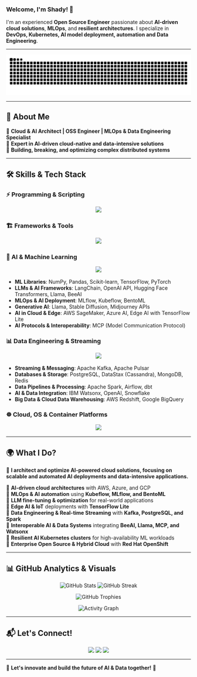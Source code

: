 ### Welcome, I'm Shady! 👋

I'm an experienced **Open Source Engineer** passionate about **AI-driven cloud solutions**, **MLOps**, and **resilient architectures**. I specialize in **DevOps, Kubernetes, AI model deployment, automation and Data Engineering**.

---

<p align="center">
  <img src="https://github.com/baseely/baseely/blob/output/github-contribution-grid-snake.svg" />
</p>

---

## 🚀 About Me

🔹 **Cloud & AI Architect | OSS Engineer | MLOps & Data Engineering Specialist**  
🔹 **Expert in AI-driven cloud-native and data-intensive solutions**  
🔹 **Building, breaking, and optimizing complex distributed systems**  

---

## 🛠️ Skills & Tech Stack

### ⚡ Programming & Scripting
<p align="center">
  <img src="https://skillicons.dev/icons?i=python,java,go,bash" />
</p>

### 🏗️ Frameworks & Tools
<p align="center">
  <img src="https://skillicons.dev/icons?i=fastapi,react,flask,docker,kubernetes,terraform,ansible" />
</p>

### 🤖 AI & Machine Learning
<p align="center">
  <img src="https://skillicons.dev/icons?i=tensorflow,pytorch" />
</p>

- **ML Libraries**: NumPy, Pandas, Scikit-learn, TensorFlow, PyTorch  
- **LLMs & AI Frameworks**: LangChain, OpenAI API, Hugging Face Transformers, Llama, BeeAI  
- **MLOps & AI Deployment**: MLflow, Kubeflow, BentoML  
- **Generative AI**: Llama, Stable Diffusion, Midjourney APIs  
- **AI in Cloud & Edge**: AWS SageMaker, Azure AI, Edge AI with TensorFlow Lite  
- **AI Protocols & Interoperability**: MCP (Model Communication Protocol)  

### 📊 Data Engineering & Streaming
<p align="center">
  <img src="https://skillicons.dev/icons?i=kafka,postgresql" />
</p>

- **Streaming & Messaging**: Apache Kafka, Apache Pulsar  
- **Databases & Storage**: PostgreSQL, DataStax (Cassandra), MongoDB, Redis  
- **Data Pipelines & Processing**: Apache Spark, Airflow, dbt  
- **AI & Data Integration**: IBM Watsonx, OpenAI, Snowflake  
- **Big Data & Cloud Data Warehousing**: AWS Redshift, Google BigQuery  

### ☸️ Cloud, OS & Container Platforms
<p align="center">
  <img src="https://skillicons.dev/icons?i=aws,azure,gcp,linux,redhat,openshift,ubuntu,prometheus" />
</p>

---

## 🌍 What I Do?

🚀 **I architect and optimize AI-powered cloud solutions, focusing on scalable and automated AI deployments and data-intensive applications.**

🔹 **AI-driven cloud architectures** with AWS, Azure, and GCP  
🔹 **MLOps & AI automation** using **Kubeflow, MLflow, and BentoML**  
🔹 **LLM fine-tuning & optimization** for real-world applications  
🔹 **Edge AI & IoT** deployments with **TensorFlow Lite**  
🔹 **Data Engineering & Real-time Streaming** with **Kafka, PostgreSQL, and Spark**  
🔹 **Interoperable AI & Data Systems** integrating **BeeAI, Llama, MCP, and Watsonx**  
🔹 **Resilient AI Kubernetes clusters** for high-availability ML workloads  
🔹 **Enterprise Open Source & Hybrid Cloud** with **Red Hat OpenShift**  

---

## 📊 GitHub Analytics & Visuals

<p align="center">
  <img src="https://github-readme-stats.vercel.app/api?username=baseely&show_icons=true&theme=tokyonight" alt="GitHub Stats" width="48%" />
  <img src="https://github-readme-streak-stats.herokuapp.com/?user=baseely&theme=tokyonight" alt="GitHub Streak" width="48%" />
</p>

<p align="center">
  <img src="https://github-profile-trophy.vercel.app/?username=baseely&theme=onedark" alt="GitHub Trophies" />
</p>

<p align="center">
  <img src="https://github-readme-activity-graph.vercel.app/graph?username=baseely&theme=github" alt="Activity Graph" />
</p>

---

## 📬 Let's Connect!

<p align="center">
  <a href="https://linkedin.com/in/shadybaseely"><img src="https://img.shields.io/badge/LinkedIn-blue?style=for-the-badge&logo=linkedin" /></a>
  <a href="https://x.com/Shady_Baseely/"><img src="https://img.shields.io/badge/Twitter-black?style=for-the-badge&logo=twitter" /></a>
  <a href="https://elinux.org/User:Baseely"><img src="https://img.shields.io/badge/Email-red?style=for-the-badge&logo=gmail" /></a>
</p>

---

🚀 **Let's innovate and build the future of AI & Data together!** 🤖
